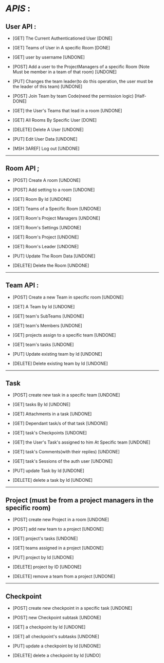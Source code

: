 # *APIS* : 

## User API : 

- [GET] The Current Authenticationed User [DONE]

- [GET] Teams of  User in A specific Room [DONE]

- [GET] user by username [UNDONE]

- [POST] Add a user to the ProjectManagers of a specific Room (Note Must be member in a team of that room)     [UNDONE]

- [PUT] Changes the team leader(to do this operation, the user must be the leader of this team) [UNDONE] 

- [POST] Join Team by team Code(need the permission logic) [Half-DONE]

- [GET] the User's Teams that lead in a room [UNDONE]

- [GET] All Rooms By Specific User [DONE]

- [DELETE] Delete A User [UNDONE]

- [PUT] Edit User Data [UNDONE]

- [MSH 3AREF] Log out [UNDONE]

---


## Room API ; 

- [POST] Create A room  [UNDONE]

- [POST] Add setting to a room  [UNDONE]

- [GET] Room By Id [UNDONE]

- [GET] Teams of a Specific Room [UNDONE]

- [GET] Room's Project Managers [UNDONE]

- [GET] Room's Settings [UNDONE]

- [GET] Room's Project [UNDONE]

- [GET] Room's Leader [UNDONE]

- [PUT] Update The Room Data [UNDONE]

- [DELETE] Delete the Room [UNDONE]


---



## Team API : 

- [POST] Create a new Team in specific room [UNDONE]

- [GET] A Team by Id [UNDONE]

- [GET] team's SubTeams [UNDONE]

- [GET] team's Members [UNDONE]

- [GET] projects assign to a specific team [UNDONE]

- [GET] team's tasks [UNDONE]

- [PUT] Update existing team by Id [UNDONE]

- [DELETE] Delete existing team by Id [UNDONE]
---


## Task

- [POST] create new task in a specific team [UNDONE]

- [GET] tasks By Id [UNDONE]

- [GET] Attachments in a task [UNDONE]

- [GET] Dependant task/s of that task [UNDONE]

- [GET] task's Checkpoints [UNDONE]

- [GET] the User's Task's assigned to him At Specific team [UNDONE]

- [GET] task's Comments(with their replies) [UNDONE]

- [GET] task's Sessions of the auth user [UNDONE]

- [PUT] update Task by Id [UNDONE]

- [DELETE] delete a task by Id [UNDONE]


---

## Project (must be from a project managers in the specific room)

- [POST] create new Project in a room [UNDONE]

- [POST] add new team to a project [UNDONE]


- [GET] project's tasks [UNDONE]

- [GET] teams assigned in a project [UNDONE] 

- [PUT] project by Id [UNDONE]

- [DELETE] project by ID [UNDONE]

- [DELETE] remove a team from a project [UNDONE]

---

## Checkpoint 

- [POST] create new checkpoint in a specific task [UNDONE]

- [POST] new Checkpoint subtask [UNDONE]

- [GET] a checkpoint by Id [UNDONE] 

- [GET] all checkpoint's subtasks [UNDONE] 

- [PUT] update a checkpoint by Id [UNDONE]

- [DELETE] delete a checkpoint by Id [UNDO]